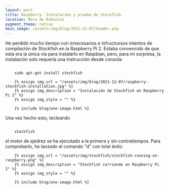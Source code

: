 ```yaml
---
layout: post
title: Raspberry. Instalación y prueba de Stockfish.
location: Mora de Rubielos
pygment_theme: native
main_image: /assets/img/blog/2021-12-07/header.png
---
```

He perdido mucho tiempo con innecesarios e infructuosos intentos de compilación de Stockfish en la Raspberry Pi 2. Estaba convencido de que esta era la única vía para instalarlo en Raspbian, pero, para mi sorpresa, la instalación solo requería una instrucción desde consola:

```console

    sudo apt-get install stockfish

```

        {% assign img_url = "/assets/img/blog/2021-12-07/raspberry-stockfish-installation.jpg" %}
        {% assign img_description = "Instalación de Stockfish en Raspberry Pi 2" %}
        {% assign img_style = "" %}

        {% include blog/one-image.html %}

Una vez hecho esto, tecleando
```console

    stockfish

```
el motor de ajedrez se ha ejecutado a la primera y sin contratiempos. Para comprobarlo, he lanzado el comando "d" con total éxito:

        {% assign img_url = "/assets/img/stockfish/stockfish-running-on-raspberry.png" %}
        {% assign img_description = "Stockfish corriendo en Raspberry Pi 2" %}
        {% assign img_style = "" %}

        {% include blog/one-image.html %}
